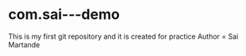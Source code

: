 # com.sai---demo
This is my first git repository and it is created for practice 
Author = Sai Martande

